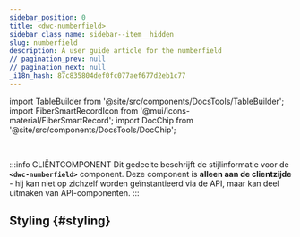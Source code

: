 ```yaml
---
sidebar_position: 0
title: <dwc-numberfield>
sidebar_class_name: sidebar--item__hidden
slug: numberfield
description: A user guide article for the numberfield
// pagination_prev: null
// pagination_next: null
_i18n_hash: 87c835804def0fc077aef677d2eb1c77
---
```

import TableBuilder from '@site/src/components/DocsTools/TableBuilder';
import FiberSmartRecordIcon from '@mui/icons-material/FiberSmartRecord';
import DocChip from '@site/src/components/DocsTools/DocChip';

<DocChip chip='shadow' />

<br />

:::info CLIËNTCOMPONENT
Dit gedeelte beschrijft de stijlinformatie voor de **`<dwc-numberfield>`** component. Deze component is **alleen aan de clientzijde** - hij kan niet op zichzelf worden geïnstantieerd via de API, maar kan deel uitmaken van API-componenten.
:::

## Styling {#styling}

<TableBuilder name="dwc-numberfield" clientComponent />
